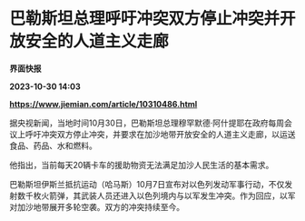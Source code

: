 # 巴勒斯坦总理呼吁冲突双方停止冲突并开放安全的人道主义走廊
**界面快报**

**2023-10-30 14:03**

**https://www.jiemian.com/article/10310486.html**

据央视新闻，当地时间10月30日，巴勒斯坦总理穆罕默德·阿什提耶在政府每周会议上呼吁冲突双方停止冲突，并要求在加沙地带开放安全的人道主义走廊，以运送食品、药品、水和燃料。

他指出，当前每天20辆卡车的援助物资无法满足加沙人民生活的基本需求。

巴勒斯坦伊斯兰抵抗运动（哈马斯）10月7日宣布对以色列发动军事行动，不仅发射数千枚火箭弹，其武装人员还进入以色列境内与以军发生冲突。作为回应，以军对加沙地带展开多轮空袭。双方的冲突持续至今。